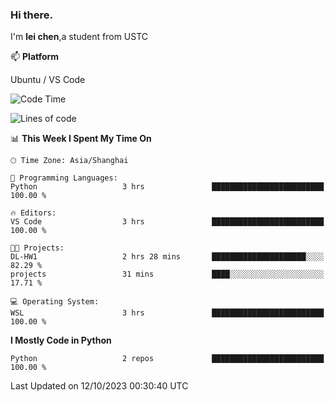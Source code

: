 ### Hi there.
I'm **lei chen**,a student from USTC

📫 **Platform**

Ubuntu / VS Code

<!--START_SECTION:waka-->
![Code Time](http://img.shields.io/badge/Code%20Time-106%20hrs%2038%20mins-blue)

![Lines of code](https://img.shields.io/badge/From%20Hello%20World%20I%27ve%20Written-59%20lines%20of%20code-blue)

📊 **This Week I Spent My Time On** 

```text
🕑︎ Time Zone: Asia/Shanghai

💬 Programming Languages: 
Python                   3 hrs               █████████████████████████   100.00 % 

🔥 Editors: 
VS Code                  3 hrs               █████████████████████████   100.00 % 

🐱‍💻 Projects: 
DL-HW1                   2 hrs 28 mins       █████████████████████░░░░   82.29 % 
projects                 31 mins             ████░░░░░░░░░░░░░░░░░░░░░   17.71 % 

💻 Operating System: 
WSL                      3 hrs               █████████████████████████   100.00 % 
```

**I Mostly Code in Python** 

```text
Python                   2 repos             █████████████████████████   100.00 % 
```




 Last Updated on 12/10/2023 00:30:40 UTC
<!--END_SECTION:waka-->
